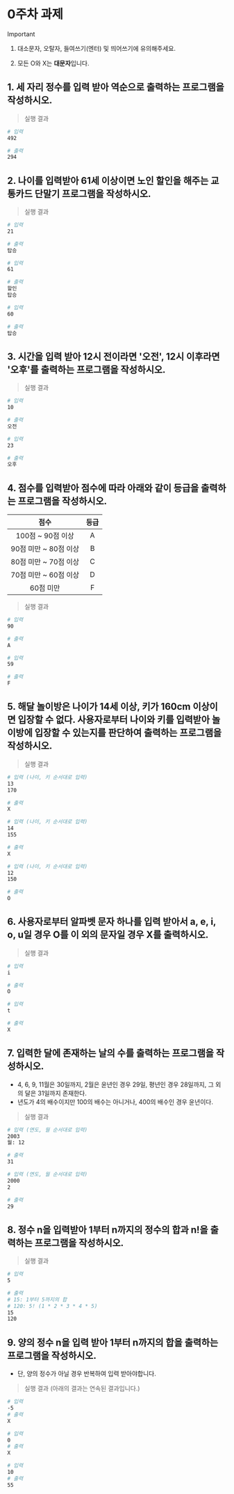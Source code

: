 # 0주차 과제

> [!IMPORTANT]
> 1. 대소문자, 오탈자, 들여쓰기(엔터) 및 띄어쓰기에 유의해주세요.
>
> 2. 모든 O와 X는 **대문자**입니다.

## 1. 세 자리 정수를 입력 받아 역순으로 출력하는 프로그램을 작성하시오.

> 실행 결과

```bash
# 입력
492

# 출력
294
```

## 2. 나이를 입력받아 61세 이상이면 노인 할인을 해주는 교통카드 단말기 프로그램을 작성하시오. 

> 실행 결과

```bash
# 입력
21

# 출력
탑승
```

```bash
# 입력
61

# 출력
할인
탑승
```

```bash
# 입력
60

# 출력
탑승
```

## 3. 시간을 입력 받아 12시 전이라면 '오전', 12시 이후라면 '오후'를 출력하는 프로그램을 작성하시오. 

> 실행 결과

```bash
# 입력
10

# 출력
오전
```

```bash
# 입력
23

# 출력
오후
```

## 4. 점수를 입력받아 점수에 따라 아래와 같이 등급을 출력하는 프로그램을 작성하시오. 

<div align="center">

| 점수 | 등급 |
|:-----:|:---:|
| 100점 ~ 90점 이상 | A |
| 90점 미만 ~ 80점 이상 | B |
| 80점 미만 ~ 70점 이상 | C |
| 70점 미만 ~ 60점 이상 | D |
| 60점 미만 | F |

</div>

> 실행 결과

```bash
# 입력
90

# 출력
A
```

```bash
# 입력
59

# 출력
F
```

## 5. 해달 놀이방은 나이가 14세 이상, 키가 160cm 이상이면 입장할 수 없다. 사용자로부터 나이와 키를 입력받아 놀이방에 입장할 수 있는지를 판단하여 출력하는 프로그램을 작성하시오.

> 실행 결과

```bash
# 입력 (나이, 키 순서대로 입력)
13
170

# 출력
X
```

```bash
# 입력 (나이, 키 순서대로 입력)
14
155

# 출력
X
```

```bash
# 입력 (나이, 키 순서대로 입력)
12
150

# 출력
O
```

## 6. 사용자로부터 알파벳 문자 하나를 입력 받아서 a, e, i, o, u일 경우 O를 이 외의 문자일 경우 X를 출력하시오. 

> 실행 결과

```bash
# 입력
i

# 출력
O
```

```bash
# 입력
t

# 출력
X
```

## 7. 입력한 달에 존재하는 날의 수를 출력하는 프로그램을 작성하시오.

- 4, 6, 9, 11월은 30일까지, 2월은 윤년인 경우 29일, 평년인 경우 28일까지, 그 외의 달은 31일까지 존재한다.
- 년도가 4의 배수이지만 100의 배수는 아니거나, 400의 배수인 경우 윤년이다.

> 실행 결과

```bash
# 입력 (연도, 월 순서대로 입력)
2003
월: 12

# 출력
31
```

```bash
# 입력 (연도, 월 순서대로 입력)
2000
2

# 출력
29
```

## 8. 정수 n을 입력받아 1부터 n까지의 정수의 합과 n!을 출력하는 프로그램을 작성하시오.

> 실행 결과

```bash
# 입력
5

# 출력
# 15: 1부터 5까지의 합
# 120: 5! (1 * 2 * 3 * 4 * 5)
15
120
```

## 9. 양의 정수 n을 입력 받아 1부터 n까지의 합을 출력하는 프로그램을 작성하시오.

- 단, 양의 정수가 아닐 경우 반복하여 입력 받아야합니다.

> 실행 결과 (아래의 결과는 연속된 결과입니다.)

```bash
# 입력
-5
# 출력
X

# 입력
0
# 출력
X

# 입력
10
# 출력
55
```

